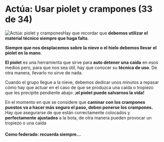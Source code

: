 # Actúa: Usar piolet y crampones (33 de 34)

![Actúa: piolet y crampones](./gps_files/grupo.jpg)Hay que recordar que **debemos utilizar el material técnico siempre que haga falta**.

**Siempre que nos desplacemos sobre la nieve o el hielo debemos llevar** **el piolet en la mano**.

**El piolet** es una herramienta que sirve para **auto detener una caída** en esos medios pero, para que nos sea útil, hay que conocer su **técnica de uso**. De otra manera, llevarlo no sirve de nada.

Cuando el grupo llegue a la nieve, debemos dedicar unos minutos a repasar cómo hay que actuar en el caso de que se produzca una caída o tropiezo que les precipite pendiente abajo: ¡**el piolet puede salvarnos la vida!**

En el momento en que se considere que **caminar con los crampones puestos va a hacer más seguro el paso, **deben ponerse los crampones**.** Hay que asegurarse de que están correctamente colocados y **perfectamente** **ajustados** a la bota, de otra manera pueden provocar un tropiezo o una caída

#### Como federado: recuerda siempre...